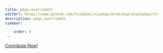 ```yaml
---
title: pkgs.overrideCC
editUrl: https://www.github.com/hsjobeki/nixpkgs/blob/migrated/pkgs/stdenv/adapters.nix#L35C16
description: pkgs.overrideCC
sidebar:

    order: 8
---
```


<a href="https://www.github.com/hsjobeki/nixpkgs/blob/migrated/pkgs/stdenv/adapters.nix#L35C16">Contribute Now!</a>



